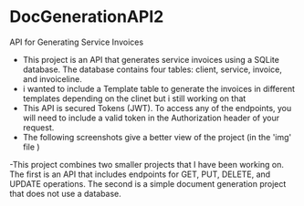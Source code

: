 # DocGenerationAPI2

API for Generating Service Invoices

- This project is an API that generates service invoices using a SQLite database. The database contains four tables: client, service, invoice, and invoiceline.
- i wanted to include a Template table to generate the invoices in different templates depending on the clinet  but i still working on that 
- This API is secured  Tokens (JWT). To access any of the endpoints, you will need to include a valid token in the Authorization header of your request.
- The following screenshots give a better view of the project (in the 'img' file )

-This project combines two smaller projects that I have been working on. The first is an API that includes endpoints for GET, PUT, DELETE, and UPDATE operations. The second is a simple document generation project that does not use a database.
